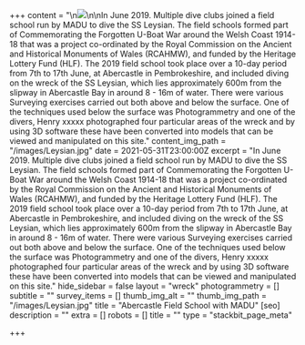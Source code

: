 +++
content = "\n![](/images/Leysian.jpg)\n\nIn June 2019. Multiple dive clubs joined a field school run by MADU to dive the SS Leysian. The field schools formed part of Commemorating the Forgotten U-Boat War around the Welsh Coast 1914-18 that was a project co-ordinated by the Royal Commission on the Ancient and Historical Monuments of Wales (RCAHMW), and funded by the Heritage Lottery Fund (HLF). The 2019 field school took place over a 10-day period from 7th to 17th June, at Abercastle in Pembrokeshire, and included diving on the wreck of the SS Leysian, which lies approximately 600m from the slipway in Abercastle Bay in around 8 - 16m of water. There were various Surveying exercises carried out both above and below the surface. One of the techniques used below the surface was Photogrammetry and one of the divers, Henry xxxxx photographed four particular areas of the wreck and by using 3D software these have been converted into models that can be viewed and manipulated on this site."
content_img_path = "/images/Leysian.jpg"
date = 2021-05-31T23:00:00Z
excerpt = "In June 2019. Multiple dive clubs joined a field school run by MADU to dive the SS Leysian. The field schools formed part of Commemorating the Forgotten U-Boat War around the Welsh Coast 1914-18 that was a project co-ordinated by the Royal Commission on the Ancient and Historical Monuments of Wales (RCAHMW), and funded by the Heritage Lottery Fund (HLF). The 2019 field school took place over a 10-day period from 7th to 17th June, at Abercastle in Pembrokeshire, and included diving on the wreck of the SS Leysian, which lies approximately 600m from the slipway in Abercastle Bay in around 8 - 16m of water. There were various Surveying exercises carried out both above and below the surface. One of the techniques used below the surface was Photogrammetry and one of the divers, Henry xxxxx photographed four particular areas of the wreck and by using 3D software these have been converted into models that can be viewed and manipulated on this site."
hide_sidebar = false
layout = "wreck"
photogrammetry = []
subtitle = ""
survey_items = []
thumb_img_alt = ""
thumb_img_path = "/images/Leysian.jpg"
title = "Abercastle Field School with MADU"
[seo]
description = ""
extra = []
robots = []
title = ""
type = "stackbit_page_meta"

+++
